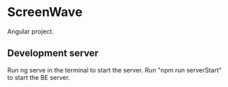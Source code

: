 # ScreenWave

Angular project.

## Development server

Run ng serve in the terminal to start the server.
Run "npm run serverStart" to start the BE server.
